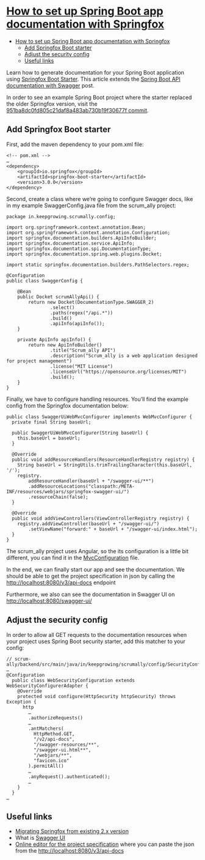 # [How to set up Spring Boot app documentation with Springfox](https://keepgrowing.in/tools/how-to-set-up-spring-boot-app-documentation-with-springfox-3/)

- [How to set up Spring Boot app documentation with Springfox](#how-to-set-up-spring-boot-app-documentation-with-springfox)
  - [Add Springfox Boot starter](#add-springfox-boot-starter)
  - [Adjust the security config](#adjust-the-security-config)
  - [Useful links](#useful-links)

Learn how to generate documentation for your Spring Boot application using [Springfox Boot Starter](https://mvnrepository.com/artifact/io.springfox/springfox-boot-starter). This article extends the [Spring Boot API documentation with Swagger](https://keepgrowing.in/java/springboot/spring-boot-api-documentation-with-swagger/) post.

In order to see an example Spring Boot project where the starter replaced the older Springfox version, visit the [951ba8dc0fd805c21daf8a483ab730b19f30677f commit](https://github.com/little-pinecone/scrum-ally/commit/951ba8dc0fd805c21daf8a483ab730b19f30677f).

## Add Springfox Boot starter

First, add the maven dependency to your pom.xml file:

    <!-- pom.xml -->
    …
    <dependency>
        <groupId>io.springfox</groupId>
        <artifactId>springfox-boot-starter</artifactId>
        <version>3.0.0</version>
    </dependency>

Second, create a class where we’re going to configure Swagger docs, like in my example SwaggerConfig.java file from the scrum_ally project:

    package in.keepgrowing.scrumally.config;
    
    import org.springframework.context.annotation.Bean;
    import org.springframework.context.annotation.Configuration;
    import springfox.documentation.builders.ApiInfoBuilder;
    import springfox.documentation.service.ApiInfo;
    import springfox.documentation.spi.DocumentationType;
    import springfox.documentation.spring.web.plugins.Docket;
    
    import static springfox.documentation.builders.PathSelectors.regex;
    
    @Configuration
    public class SwaggerConfig {
    
        @Bean
        public Docket scrumAllyApi() {
            return new Docket(DocumentationType.SWAGGER_2)
                    .select()
                    .paths(regex("/api.*"))
                    .build()
                    .apiInfo(apiInfo());
        }
    
        private ApiInfo apiInfo() {
            return new ApiInfoBuilder()
                    .title("Scrum_ally API")
                    .description("Scrum_ally is a web application designed for project management")
                    .license("MIT License")
                    .licenseUrl("https://opensource.org/licenses/MIT")
                    .build();
        }
    }

Finally, we have to configure handling resources. You’ll find the example config from the Springfox documentation below:

    public class SwaggerUiWebMvcConfigurer implements WebMvcConfigurer {
      private final String baseUrl;
     
      public SwaggerUiWebMvcConfigurer(String baseUrl) {
        this.baseUrl = baseUrl;
      }
     
      @Override
      public void addResourceHandlers(ResourceHandlerRegistry registry) {
        String baseUrl = StringUtils.trimTrailingCharacter(this.baseUrl, '/');
        registry.
            addResourceHandler(baseUrl + "/swagger-ui/**")
            .addResourceLocations("classpath:/META-INF/resources/webjars/springfox-swagger-ui/")
            .resourceChain(false);
      }
     
      @Override
      public void addViewControllers(ViewControllerRegistry registry) {
        registry.addViewController(baseUrl + "/swagger-ui/")
            .setViewName("forward:" + baseUrl + "/swagger-ui/index.html");
      }
    }

The scrum_ally project uses Angular, so the its configuration is a little bit different, you can find it in the [MvcConfiguration](https://github.com/little-pinecone/scrum-ally/blob/master/backend/src/main/java/in/keepgrowing/scrumally/config/MvcConfiguration.java) file.

In the end, we can finally start our app and see the documentation. We should be able to get the project specification in json by calling the <http://localhost:8080/v3/api-docs> endpoint

Furthermore, we also can see the documentation in Swagger UI on <http://localhost:8080/swagger-ui/>

## Adjust the security config

In order to allow all GET requests to the documentation resources when your project uses Spring Boot security starter, add this matcher to your config:

    // scrum-ally/backend/src/main/java/in/keepgrowing/scrumally/config/SecurityConfig.java
    …
    @Configuration
      public class WebSecurityConfiguration extends WebSecurityConfigurerAdapter {
        @Override
        protected void configure(HttpSecurity httpSecurity) throws Exception {
          http
            …
            .authorizeRequests()
            …
            .antMatchers(
              HttpMethod.GET,
              "/v2/api-docs",
              "/swagger-resources/**",
              "/swagger-ui.html**",
              "/webjars/**",
              "favicon.ico"
            ).permitAll()
            …
            .anyRequest().authenticated();
            …
        }
      }
    …

## Useful links

- [Migrating Springfox from existing 2.x version](http://springfox.github.io/springfox/docs/current/#migrating-from-existing-2-x-version)
- What is [Swagger UI](https://swagger.io/tools/swagger-ui/)
- [Online editor for the project specification](https://editor.swagger.io/) where you can paste the json from the <http://localhost:8080/v3/api-docs>
